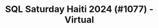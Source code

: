 ---
layout: event
title: "SQL Saturday Haiti 2024 (#1077) - Virtual"
subtitle: ""
tags: ["French", "Haiti", "virtual", "2024", "Carribean"]
thumb: /assets/img/logos/Just_icon_Color_small.png
comments: false
data: SQLSat1077
---